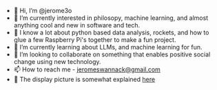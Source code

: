 - 👋 Hi, I’m @jerome3o
- 👀 I’m currently interested in philosopy, machine learning, and almost anything cool and new in software and tech.
- 🧠 I know a lot about python based data analysis, rockets, and how to glue a few Raspberry Pi's together to make a fun project.
- 🌱 I’m currently learning about LLMs, and machine learning for fun.
- 💞️ I’m looking to collaborate on something that enables positive social change using new technology.
- 📫 How to reach me - jeromeswannack@gmail.com
- 🐴 The display picture is somewhat explained [here](https://www.jeromeswannack.com/projects/2022/11/24/stable_diffusion.html)

<!---
jerome3o/jerome3o is a ✨ special ✨ repository because its `README.md` (this file) appears on your GitHub profile.
You can click the Preview link to take a look at your changes.
--->
